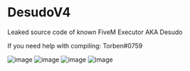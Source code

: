# DesudoV4
Leaked source code of known FiveM Executor AKA Desudo

If you need help with compiling: Torben#0759

![image](https://user-images.githubusercontent.com/84600992/177883183-b0e99692-1e4c-4dca-8437-57f1194d8fa8.png)
![image](https://user-images.githubusercontent.com/84600992/177883192-88eb42e0-1ba0-4270-b87e-013f70d7e5e8.png)
![image](https://user-images.githubusercontent.com/84600992/177883200-0f02b2eb-9798-453c-bc91-963fdd2d52e5.png)
![image](https://user-images.githubusercontent.com/84600992/177883593-06e913ab-ce76-44f2-ae38-5f207ecbd496.png)
